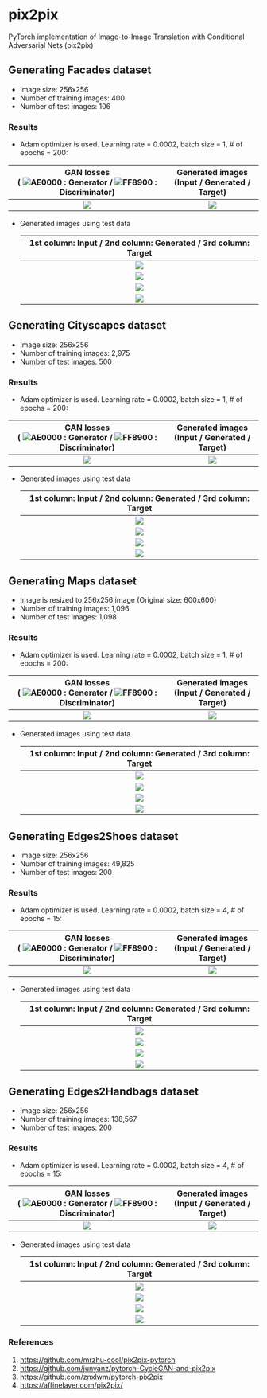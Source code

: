 # pix2pix
PyTorch implementation of Image-to-Image Translation with Conditional Adversarial Nets (pix2pix)

## Generating Facades dataset
* Image size: 256x256
* Number of training images: 400
* Number of test images: 106

### Results
* Adam optimizer is used. Learning rate = 0.0002, batch size = 1, # of epochs = 200:

GAN losses<br> ( ![AE0000](https://placehold.it/10/AE0000/000000?text=+) : Generator / ![FF8900](https://placehold.it/10/FF8900/000000?text=+) : Discriminator) | Generated images<br>(Input / Generated / Target)
:---:|:---:
<img src = 'facades_results/facades_pix2pix_losses_epochs_200.png'> | <img src = 'facades_results/facades_pix2pix_epochs_200.gif'>

* Generated images using test data

    |1st column: Input / 2nd column: Generated / 3rd column: Target|
    |:---:|
    |![](facades_test_results/Test_result_2.png)|
    |![](facades_test_results/Test_result_11.png)|
    |![](facades_test_results/Test_result_68.png)|
    |![](facades_test_results/Test_result_94.png)|

## Generating Cityscapes dataset
* Image size: 256x256
* Number of training images: 2,975
* Number of test images: 500

### Results
* Adam optimizer is used. Learning rate = 0.0002, batch size = 1, # of epochs = 200:

GAN losses<br> ( ![AE0000](https://placehold.it/10/AE0000/000000?text=+) : Generator / ![FF8900](https://placehold.it/10/FF8900/000000?text=+) : Discriminator) | Generated images<br>(Input / Generated / Target)
:---:|:---:
<img src = 'cityscapes_results/cityscapes_pix2pix_losses_epochs_200.png'> | <img src = 'cityscapes_results/cityscapes_pix2pix_epochs_200.gif'>

* Generated images using test data

    |1st column: Input / 2nd column: Generated / 3rd column: Target|
    |:---:|
    |![](cityscapes_test_results/Test_result_47.png)|
    |![](cityscapes_test_results/Test_result_73.png)|
    |![](cityscapes_test_results/Test_result_120.png)|
    |![](cityscapes_test_results/Test_result_151.png)|

## Generating Maps dataset
* Image is resized to 256x256 image (Original size: 600x600)
* Number of training images: 1,096
* Number of test images: 1,098

### Results
* Adam optimizer is used. Learning rate = 0.0002, batch size = 1, # of epochs = 200:

GAN losses<br> ( ![AE0000](https://placehold.it/10/AE0000/000000?text=+) : Generator / ![FF8900](https://placehold.it/10/FF8900/000000?text=+) : Discriminator) | Generated images<br>(Input / Generated / Target)
:---:|:---:
<img src = 'maps_results/maps_pix2pix_losses_epochs_200.png'> | <img src = 'maps_results/maps_pix2pix_epochs_200.gif'>

* Generated images using test data

    |1st column: Input / 2nd column: Generated / 3rd column: Target|
    |:---:|
    |![](maps_test_results/Test_result_492.png)|
    |![](maps_test_results/Test_result_560.png)|
    |![](maps_test_results/Test_result_627.png)|
    |![](maps_test_results/Test_result_746.png)|

## Generating Edges2Shoes dataset
* Image size: 256x256
* Number of training images: 49,825
* Number of test images: 200

### Results
* Adam optimizer is used. Learning rate = 0.0002, batch size = 4, # of epochs = 15:

GAN losses<br> ( ![AE0000](https://placehold.it/10/AE0000/000000?text=+) : Generator / ![FF8900](https://placehold.it/10/FF8900/000000?text=+) : Discriminator) | Generated images<br>(Input / Generated / Target)
:---:|:---:
<img src = 'edges2shoes_results/edges2shoes_pix2pix_losses_epochs_15.png'> | <img src = 'edges2shoes_results/edges2shoes_pix2pix_epochs_15.gif'>

* Generated images using test data

    |1st column: Input / 2nd column: Generated / 3rd column: Target|
    |:---:|
    |![](edges2shoes_test_results/Test_result_7.png)|
    |![](edges2shoes_test_results/Test_result_21.png)|
    |![](edges2shoes_test_results/Test_result_55.png)|
    |![](edges2shoes_test_results/Test_result_75.png)|

## Generating Edges2Handbags dataset
* Image size: 256x256
* Number of training images: 138,567
* Number of test images: 200

### Results
* Adam optimizer is used. Learning rate = 0.0002, batch size = 4, # of epochs = 15:

GAN losses<br> ( ![AE0000](https://placehold.it/10/AE0000/000000?text=+) : Generator / ![FF8900](https://placehold.it/10/FF8900/000000?text=+) : Discriminator) | Generated images<br>(Input / Generated / Target)
:---:|:---:
<img src = 'edges2handbags_results/edges2handbags_pix2pix_losses_epochs_15.png'> | <img src = 'edges2handbags_results/edges2handbags_pix2pix_epochs_15.gif'>

* Generated images using test data

    |1st column: Input / 2nd column: Generated / 3rd column: Target|
    |:---:|
    |![](edges2handbags_test_results/Test_result_8.png)|
    |![](edges2handbags_test_results/Test_result_15.png)|
    |![](edges2handbags_test_results/Test_result_63.png)|
    |![](edges2handbags_test_results/Test_result_196.png)|

### References
1. https://github.com/mrzhu-cool/pix2pix-pytorch
2. https://github.com/junyanz/pytorch-CycleGAN-and-pix2pix
3. https://github.com/znxlwm/pytorch-pix2pix
4. https://affinelayer.com/pix2pix/
